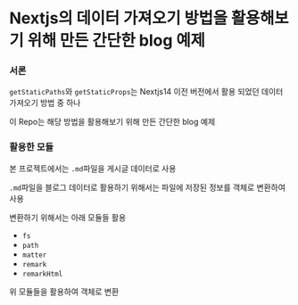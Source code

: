 # Nextjs의 데이터 가져오기 방법을 활용해보기 위해 만든 간단한 blog 예제

### 서론

`getStaticPaths`와 `getStaticProps`는 Nextjs14 이전 버전에서 활용 되었던 데이터 가져오기 방법 중 하나

이 Repo는 해당 방법을 활용해보기 위해 만든 간단한 blog 예제

### 활용한 모듈

본 프로젝트에서는 `.md`파일을 게시글 데이터로 사용

`.md`파일을 블로그 데이터로 활용하기 위해서는 파일에 저장된 정보를 객체로 변환하여 사용

변환하기 위해서는 아래 모듈들 활용

- `fs`
- `path`
- `matter`
- `remark`
- `remarkHtml`

위 모듈들을 활용하여 객체로 변환
